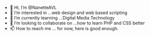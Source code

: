 - 👋 Hi, I’m @NanetteAVL
- 👀 I’m interested in ...web design and web based scripting
- 🌱 I’m currently learning ...Digital Media Technology
- 💞️ I’m looking to collaborate on ...how to learn PHP and CSS better
- 📫 How to reach me ... for now, here is good enough.
<!---
NanetteAVL/NanetteAVL is a ✨ special ✨ repository because its `README.md` (this file) appears on your GitHub profile.
You can click the Preview link to take a look at your changes.
--->
